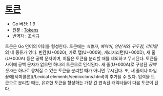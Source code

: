 # [토큰](#tokens)

* Go 버전: 1.9
* 원문 : [Tokens](https://golang.org/ref/spec#Tokens)
* 번역자 : [조석규](@ezaurum)

토큰은 Go 언어의 어휘를 형성한다. 토큰에는 *식별자*, *예약어*, *연산자*와 *구두점*, *리터럴*의 네 종류가 있다. 빈칸(U+0020), 가로 탭(U+0009), 캐리지리턴(U+000D), 새 줄(U+000A) 등은 공백 문자이며, 이들은 토큰을 분리할 때를 제외하고 무시된다. 토큰들 사이에 공백 문자가 없으면 하나의 토큰으로 인식된다. 새 줄(U+000A)로 구성된 *공백 문자*는 하나로 뭉쳐질 수 있는 토큰을 분리할 때가 아니면 무시된다. 또, 새 줄이나 파일 끝에[세미콜론](/Lexical elements/semicolons.html)이 추가될 수 있다. 입력을 토큰으로 분리할 때는, 유효한 토큰을 형성하는 가장 긴 연속된 캐릭터들이 다음 토큰이 된다.
